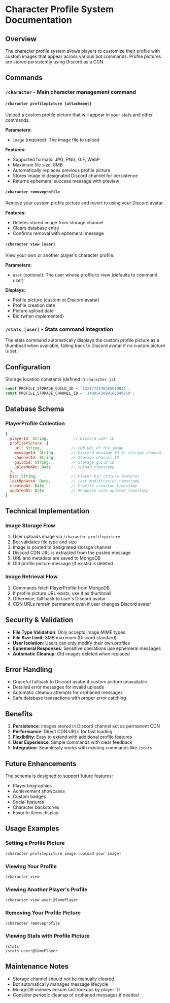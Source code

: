 # Character Profile System Documentation

## Overview
The character profile system allows players to customize their profile with custom images that appear across various bot commands. Profile pictures are stored persistently using Discord as a CDN.

## Commands

### `/character` - Main character management command

#### `/character profilepicture [attachment]`
Upload a custom profile picture that will appear in your stats and other commands.

**Parameters:**
- `image` (required): The image file to upload

**Features:**
- Supported formats: JPG, PNG, GIF, WebP
- Maximum file size: 8MB
- Automatically replaces previous profile picture
- Stores image in designated Discord channel for persistence
- Returns ephemeral success message with preview

#### `/character removeprofile`
Remove your custom profile picture and revert to using your Discord avatar.

**Features:**
- Deletes stored image from storage channel
- Clears database entry
- Confirms removal with ephemeral message

#### `/character view [user]`
View your own or another player's character profile.

**Parameters:**
- `user` (optional): The user whose profile to view (defaults to command user)

**Displays:**
- Profile picture (custom or Discord avatar)
- Profile creation date
- Picture upload date
- Bio (when implemented)

### `/stats [user]` - Stats command integration
The stats command automatically displays the custom profile picture as a thumbnail when available, falling back to Discord avatar if no custom picture is set.

## Configuration

Storage location constants (defined in `character.js`):
```javascript
const PROFILE_STORAGE_GUILD_ID = '1221772148385910835';
const PROFILE_STORAGE_CHANNEL_ID = '1408543899185840250';
```

## Database Schema

### PlayerProfile Collection
```javascript
{
  playerId: String,           // Discord user ID
  profilePicture: {
    url: String,             // CDN URL of the image
    messageId: String,       // Discord message ID in storage channel
    channelId: String,       // Storage channel ID
    guildId: String,         // Storage guild ID
    uploadedAt: Date         // Upload timestamp
  },
  bio: String,               // Player bio (future feature)
  lastUpdated: Date,         // Last modification timestamp
  createdAt: Date,           // Profile creation timestamp
  updatedAt: Date            // Mongoose auto-updated timestamp
}
```

## Technical Implementation

### Image Storage Flow
1. User uploads image via `/character profilepicture`
2. Bot validates file type and size
3. Image is posted to designated storage channel
4. Discord CDN URL is extracted from the posted message
5. URL and metadata are saved to MongoDB
6. Old profile picture message (if exists) is deleted

### Image Retrieval Flow
1. Commands fetch PlayerProfile from MongoDB
2. If profile picture URL exists, use it as thumbnail
3. Otherwise, fall back to user's Discord avatar
4. CDN URLs remain permanent even if user changes Discord avatar

## Security & Validation

- **File Type Validation**: Only accepts image MIME types
- **File Size Limit**: 8MB maximum (Discord standard)
- **User Isolation**: Users can only modify their own profiles
- **Ephemeral Responses**: Sensitive operations use ephemeral messages
- **Automatic Cleanup**: Old images deleted when replaced

## Error Handling

- Graceful fallback to Discord avatar if custom picture unavailable
- Detailed error messages for invalid uploads
- Automatic cleanup attempts for orphaned messages
- Safe database transactions with proper error catching

## Benefits

1. **Persistence**: Images stored in Discord channel act as permanent CDN
2. **Performance**: Direct CDN URLs for fast loading
3. **Flexibility**: Easy to extend with additional profile features
4. **User Experience**: Simple commands with clear feedback
5. **Integration**: Seamlessly works with existing commands like `/stats`

## Future Enhancements

The schema is designed to support future features:
- Player biographies
- Achievement showcases
- Custom badges
- Social features
- Character backstories
- Favorite items display

## Usage Examples

### Setting a Profile Picture
```
/character profilepicture image:[upload your image]
```

### Viewing Your Profile
```
/character view
```

### Viewing Another Player's Profile
```
/character view user:@SomePlayer
```

### Removing Your Profile Picture
```
/character removeprofile
```

### Viewing Stats with Profile Picture
```
/stats
/stats user:@SomePlayer
```

## Maintenance Notes

- Storage channel should not be manually cleared
- Bot automatically manages message lifecycle
- MongoDB indexes ensure fast lookups by player ID
- Consider periodic cleanup of orphaned messages if needed
